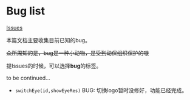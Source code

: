 # Bug list

[Issues](https://github.com/Alfxjx/form-check-input/issues)

本篇文档主要收集目前已知的bug。

~~众所周知的是，bug是一种小动物，是受到动保组织保护的嗷~~

提Issues的时候，可以选择**bug**的标签。

to be continued...

- `switchEye(id,showEyeRes)` BUG: 切换logo暂时没修好，功能已经完成。